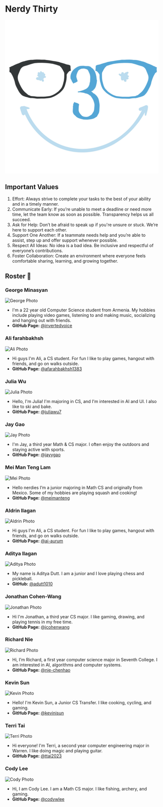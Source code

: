 # Nerdy Thirty
![Logo Photo](./branding/cse_110_logo.jpg)


## Important Values
1. Effort: Always strive to complete your tasks to the best of your ability and in a timely manner.
2. Communicate Early: If you’re unable to meet a deadline or need more time, let the team know as soon as possible. Transparency helps us all succeed.
3. Ask for Help: Don’t be afraid to speak up if you're unsure or stuck. We’re here to support each other.
4. Support One Another: If a teammate needs help and you’re able to assist, step up and offer support whenever possible.
5. Respect All Ideas: No idea is a bad idea. Be inclusive and respectful of everyone’s contributions.
6. Foster Collaboration: Create an environment where everyone feels comfortable sharing, learning, and growing together.


## Roster 👤



### George Minasyan
![George Photo](https://i.gyazo.com/5a90fddeac5fb6796b62f4d4f6ca28e1.png)
-  I'm a 22 year old Computer Science student from Armenia. My hobbies include playing video games, listening to and making music, socializing and hanging out with friends.
- **GitHub Page:** [@invertedvoice](https://invertedvoice.github.io/CSE110/)


### Ali farahbakhsh
![Ali Photo](https://cdn.prod.website-files.com/674fbc979f25227affcdf72c/6754fb6df7d23a5d06b17bd6_1720630806309-p-500.jpeg)
-  Hi guys I'm Ali, a CS student. For fun I like to play games, hangout with friends, and go on walks outside.
- **GitHub Page:** [@afarahbakhsh1383](https://afarahbakhsh1383.github.io/cse_110_lab_1/)

### Julia Wu
![Julia Photo](https://i.gyazo.com/c0f33ffe54a263a430c089b8a2698a63.jpg
)
- Hello, I'm Julia! I'm majoring in CS, and I'm interested in AI and UI. I also like to ski and bake.
- **GitHub Page:** [@juliawu7](https://juliawu7.github.io/user-page/)


### Jay Gao
![Jay Photo](https://i.gyazo.com/d1d391312ad38673cfbd0edeceeead1f.png
)
- I'm Jay, a third year Math & CS major. I often enjoy the outdoors and staying active with sports.
- **GitHub Page:** [@jayygao](https://jayygao.github.io/jay-cse110/)


### Mei Man Teng Lam
![Mei Photo](https://i.gyazo.com/8f71f39d60c4e8084ac5086976e42e52.jpg
)
- Hello nerdies I’m a junior majoring in Math CS and originally from Mexico. Some of my hobbies are playing squash and cooking!
- **GitHub Page:** [@meimanteng](https://meimanteng.github.io/CSE110/)


### Aldrin Ilagan
![Aldrin Photo](https://i.gyazo.com/984ddb83eca74e979a4a1a458e194f9d.png)
-  Hi guys I'm Ali, a CS student. For fun I like to play games, hangout with friends, and go on walks outside.
- **GitHub Page:** [@ai-aurum](https://ai-aurum.github.io/Pages/)

### Aditya Ilagan
![Aditya Photo](https://i.gyazo.com/01f004ef5b3b53a778120473a0f3dc32.jpg)
-  My name is Aditya Dutt. I am a junior and I love playing chess and pickleball.
- **GitHub:** [@adutt1010](http://github.com/adutt1010)

### Jonathan Cohen-Wang
![Jonathan Photo](https://i.gyazo.com/80413d6de20f53163031430e7ae79242.jpg)
-  Hi I'm Jonathan, a third year CS major. I like gaming, drawing, and playing tennis in my free time.
- **GitHub Page:** [@jcohenwang](https://jcohenwang.github.io/CSE110-Lab1/)

### Richard Nie
![Richard Photo](https://i.gyazo.com/a6eff03430477e6e911bf2f303245796.png)
-  Hi, I’m Richard, a first year computer science major in Seventh College. I am interested in AI, algorithms and computer systems.
- **GitHub Page:** [@nie-chenhao](https://nie-chenhao.github.io/CSE110-Lab1/)

### Kevin Sun
![Kevin Photo](https://i.gyazo.com/4c50bf98265ed95cc7534cc825edfdda.jpg)
-  Hello! I'm Kevin Sun, a Junior CS Transfer.  I like cooking, cycling, and gaming.
- **GitHub Page:** [@kevinisun](https://kevinisun.github.io/CSE110Lab1/)


### Terri Tai

![Terri Photo](https://i.gyazo.com/262cdf1f2101f409a70ac406649c78d7.jpg)
-  Hi everyone! I'm Terri, a second year computer engineering major in Warren. I like doing magic and playing guitar.
- **GitHub Page:** [@ttai2023](https://ttai2023.github.io/cse110/)

### Cody Lee

![Cody Photo](https://i.gyazo.com/b4d76e17fad14eb4b04e8590c0efd018.jpg)
-  Hi, I am Cody Lee. I am a Math CS major. I like fishing, archery, and gaming.
- **GitHub Page:** [@codywlee](https://codywlee.github.io/CS110sp25/)

